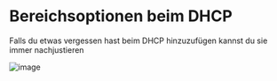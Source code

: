 Bereichsoptionen beim DHCP
===

Falls du etwas vergessen hast beim DHCP hinzuzufügen kannst du sie immer nachjustieren

![image](https://github.com/user-attachments/assets/3549454c-b7da-411c-835a-7cdb1e8ae3be)
